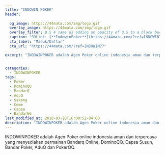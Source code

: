 ```yaml
---
title: "INDOWIN POKER"
header:
  
  og_image: https://44mata.com/img/logo.gif
  overlay_image: https://44mata.com/img/logo.gif
  overlay_filter: 0.5 # same as adding an opacity of 0.5 to a black background
  caption: "99Link: [**IndowinPoker**](https://44mata.com/?ref=INDOWIN77)"
  cta_label: "Masuk/Daftar"
  cta_url: "https://44mata.com/?ref=INDOWIN77"

excerpt: "INDOWINPOKER adalah Agen Poker online indonesia aman dan terpercaya yang menyediakan permainan Bandarq Online, DominoQQ, Capsa Susun, Bandar Poker, AduQ dan PokerQQ."


categories:
  - INDOWINPOKER
tags:
  - Poker
  - DominoQQ
  - BandarQ
  - AduQ
  - Sakong
  - Ceme
  - Capsa
  - Bandar66
last_modified_at: 2018-03-20T16:00:52-04:00
description: "INDOWINPOKER adalah Agen Poker online indonesia aman dan terpercaya yang menyediakan permainan Bandarq Online, DominoQQ, Capsa Susun, Bandar Poker, AduQ dan PokerQQ."
---
```

INDOWINPOKER adalah Agen Poker online indonesia aman dan terpercaya yang menyediakan permainan Bandarq Online, DominoQQ, Capsa Susun, Bandar Poker, AduQ dan PokerQQ.
